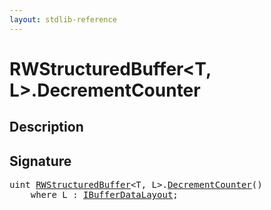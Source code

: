 ```yaml
---
layout: stdlib-reference
---
```


# RWStructuredBuffer\<T, L\>\.DecrementCounter

## Description





## Signature 

<pre>
<span class="code_keyword">uint</span> <a href="/stdlib-reference/types/RWStructuredBuffer/index" class="code_type">RWStructuredBuffer</a>&lt;T, L&gt;.<a href="/stdlib-reference/types/RWStructuredBuffer/DecrementCounter">DecrementCounter</a>()
    <span class='code_keyword'>where</span> L : <a href="/stdlib-reference/interfaces/IBufferDataLayout/index" class="code_type">IBufferDataLayout</a>;

</pre>

